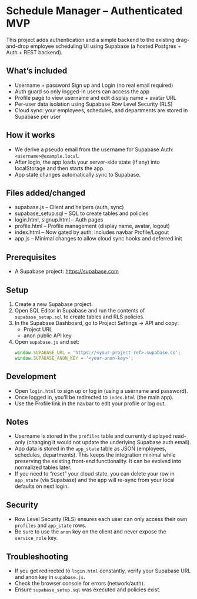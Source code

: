 # Schedule Manager – Authenticated MVP

This project adds authentication and a simple backend to the existing drag-and-drop employee scheduling UI using Supabase (a hosted Postgres + Auth + REST backend).

## What’s included
- Username + password Sign up and Login (no real email required)
- Auth guard so only logged-in users can access the app
- Profile page to view username and edit display name + avatar URL
- Per-user data isolation using Supabase Row Level Security (RLS)
- Cloud sync: your employees, schedules, and departments are stored in Supabase per user

## How it works
- We derive a pseudo email from the username for Supabase Auth: `<username>@example.local`.
- After login, the app loads your server-side state (if any) into localStorage and then starts the app.
- App state changes automatically sync to Supabase.

## Files added/changed
- supabase.js – Client and helpers (auth, sync)
- supabase_setup.sql – SQL to create tables and policies
- login.html, signup.html – Auth pages
- profile.html – Profile management (display name, avatar, logout)
- index.html – Now gated by auth; includes navbar Profile/Logout
- app.js – Minimal changes to allow cloud sync hooks and deferred init

## Prerequisites
- A Supabase project: https://supabase.com

## Setup
1. Create a new Supabase project.
2. Open SQL Editor in Supabase and run the contents of `supabase_setup.sql` to create tables and RLS policies.
3. In the Supabase Dashboard, go to Project Settings → API and copy:
   - Project URL
   - anon public API key
4. Open `supabase.js` and set:
   ```js
   window.SUPABASE_URL = 'https://<your-project-ref>.supabase.co';
   window.SUPABASE_ANON_KEY = '<your-anon-key>';
   ```

## Development
- Open `login.html` to sign up or log in (using a username and password).
- Once logged in, you’ll be redirected to `index.html` (the main app).
- Use the Profile link in the navbar to edit your profile or log out.

## Notes
- Username is stored in the `profiles` table and currently displayed read-only (changing it would not update the underlying Supabase auth email).
- App data is stored in the `app_state` table as JSON (employees, schedules, departments). This keeps the integration minimal while preserving the existing front-end functionality. It can be evolved into normalized tables later.
- If you need to “reset” your cloud state, you can delete your row in `app_state` (via Supabase) and the app will re-sync from your local defaults on next login.

## Security
- Row Level Security (RLS) ensures each user can only access their own `profiles` and `app_state` rows.
- Be sure to use the `anon` key on the client and never expose the `service_role` key.

## Troubleshooting
- If you get redirected to `login.html` constantly, verify your Supabase URL and anon key in `supabase.js`.
- Check the browser console for errors (network/auth).
- Ensure `supabase_setup.sql` was executed and policies exist.

